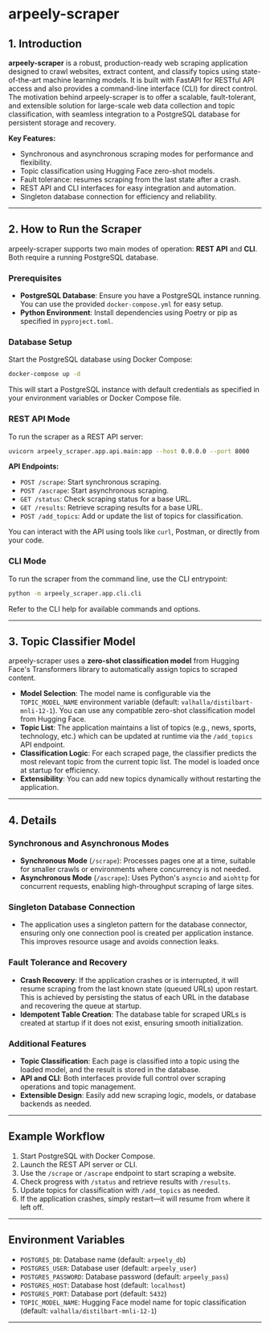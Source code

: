 # arpeely-scraper

## 1. Introduction

**arpeely-scraper** is a robust, production-ready web scraping application designed to crawl websites, extract content, and classify topics using state-of-the-art machine learning models. It is built with FastAPI for RESTful API access and also provides a command-line interface (CLI) for direct control. The motivation behind arpeely-scraper is to offer a scalable, fault-tolerant, and extensible solution for large-scale web data collection and topic classification, with seamless integration to a PostgreSQL database for persistent storage and recovery.

**Key Features:**
- Synchronous and asynchronous scraping modes for performance and flexibility.
- Topic classification using Hugging Face zero-shot models.
- Fault tolerance: resumes scraping from the last state after a crash.
- REST API and CLI interfaces for easy integration and automation.
- Singleton database connection for efficiency and reliability.

---

## 2. How to Run the Scraper

arpeely-scraper supports two main modes of operation: **REST API** and **CLI**. Both require a running PostgreSQL database.

### Prerequisites

- **PostgreSQL Database**: Ensure you have a PostgreSQL instance running. You can use the provided `docker-compose.yml` for easy setup.
- **Python Environment**: Install dependencies using Poetry or pip as specified in `pyproject.toml`.

### Database Setup

Start the PostgreSQL database using Docker Compose:

```bash
docker-compose up -d
```

This will start a PostgreSQL instance with default credentials as specified in your environment variables or Docker Compose file.

### REST API Mode

To run the scraper as a REST API server:

```bash
uvicorn arpeely_scraper.app.api.main:app --host 0.0.0.0 --port 8000
```

**API Endpoints:**
- `POST /scrape`: Start synchronous scraping.
- `POST /ascrape`: Start asynchronous scraping.
- `GET /status`: Check scraping status for a base URL.
- `GET /results`: Retrieve scraping results for a base URL.
- `POST /add_topics`: Add or update the list of topics for classification.

You can interact with the API using tools like `curl`, Postman, or directly from your code.

### CLI Mode

To run the scraper from the command line, use the CLI entrypoint:

```bash
python -m arpeely_scraper.app.cli.cli
```

Refer to the CLI help for available commands and options.

---

## 3. Topic Classifier Model

arpeely-scraper uses a **zero-shot classification model** from Hugging Face's Transformers library to automatically assign topics to scraped content.

- **Model Selection**: The model name is configurable via the `TOPIC_MODEL_NAME` environment variable (default: `valhalla/distilbart-mnli-12-1`). You can use any compatible zero-shot classification model from Hugging Face.
- **Topic List**: The application maintains a list of topics (e.g., news, sports, technology, etc.) which can be updated at runtime via the `/add_topics` API endpoint.
- **Classification Logic**: For each scraped page, the classifier predicts the most relevant topic from the current topic list. The model is loaded once at startup for efficiency.
- **Extensibility**: You can add new topics dynamically without restarting the application.

---

## 4. Details

### Synchronous and Asynchronous Modes

- **Synchronous Mode** (`/scrape`): Processes pages one at a time, suitable for smaller crawls or environments where concurrency is not needed.
- **Asynchronous Mode** (`/ascrape`): Uses Python's `asyncio` and `aiohttp` for concurrent requests, enabling high-throughput scraping of large sites.

### Singleton Database Connection

- The application uses a singleton pattern for the database connector, ensuring only one connection pool is created per application instance. This improves resource usage and avoids connection leaks.

### Fault Tolerance and Recovery

- **Crash Recovery**: If the application crashes or is interrupted, it will resume scraping from the last known state (queued URLs) upon restart. This is achieved by persisting the status of each URL in the database and recovering the queue at startup.
- **Idempotent Table Creation**: The database table for scraped URLs is created at startup if it does not exist, ensuring smooth initialization.

### Additional Features

- **Topic Classification**: Each page is classified into a topic using the loaded model, and the result is stored in the database.
- **API and CLI**: Both interfaces provide full control over scraping operations and topic management.
- **Extensible Design**: Easily add new scraping logic, models, or database backends as needed.

---

## Example Workflow

1. Start PostgreSQL with Docker Compose.
2. Launch the REST API server or CLI.
3. Use the `/scrape` or `/ascrape` endpoint to start scraping a website.
4. Check progress with `/status` and retrieve results with `/results`.
5. Update topics for classification with `/add_topics` as needed.
6. If the application crashes, simply restart—it will resume from where it left off.

---

## Environment Variables

- `POSTGRES_DB`: Database name (default: `arpeely_db`)
- `POSTGRES_USER`: Database user (default: `arpeely_user`)
- `POSTGRES_PASSWORD`: Database password (default: `arpeely_pass`)
- `POSTGRES_HOST`: Database host (default: `localhost`)
- `POSTGRES_PORT`: Database port (default: `5432`)
- `TOPIC_MODEL_NAME`: Hugging Face model name for topic classification (default: `valhalla/distilbart-mnli-12-1`)

---

